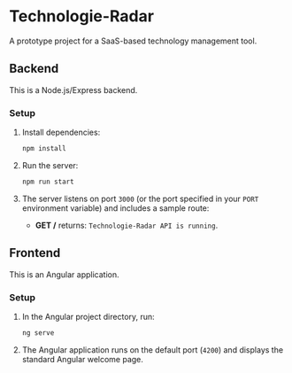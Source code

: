 # Technologie-Radar

A prototype project for a SaaS-based technology management tool.

## Backend

This is a Node.js/Express backend.

### Setup

1. Install dependencies:

   ```bash
   npm install
   ```

2. Run the server:

   ```bash
   npm run start
   ```

3. The server listens on port `3000` (or the port specified in your `PORT` environment variable) and includes a sample route:
   - **GET /** returns: `Technologie-Radar API is running`.

## Frontend

This is an Angular application.

### Setup

1. In the Angular project directory, run:

   ```bash
   ng serve
   ```

2. The Angular application runs on the default port (`4200`) and displays the standard Angular welcome page.
